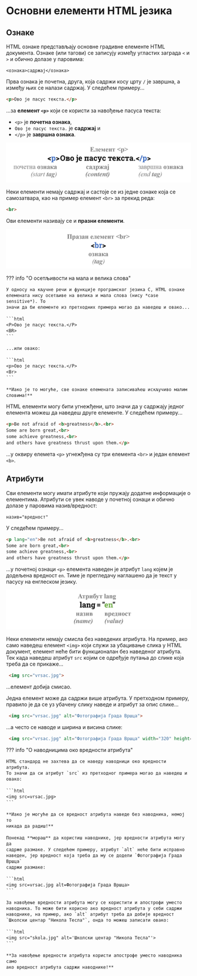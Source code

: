 # Основни елементи HTML језика

## Ознаке

HTML ознаке представљају основне градивне елементе HTML документа. Ознаке (или
тагови) се записују између угластих заграда `<` и `>` и обично долазе у
паровима:

```text
<ознака>садржај</ознака>
```

Прва ознака је почетна, друга, која садржи косу црту `/` је завршна, а између
њих се налази садржај. У следећем примеру...

```html
<p>Ово је пасус текста.</p>
```

...за **елемент `<p>`** који се користи за навођење пасуса текста:

* `<p>` је **почетна ознака**,
* `Ово је пасус текста.` је **садржај** и
* `</p>` је **завршна ознака**.

![HTML елемент](./images/element.png)

Неки елементи немају садржај и састоје се из једне ознаке која се самозатвара,
као на пример елемент `<br>` за прекид реда:

```html
<br>
```

Ови елементи називају се и **празни елементи**.

![HTML празан елемент](./images/empty-element.png)

??? info "О осетљивости на мала и велика слова"

    У односу на кључне речи и функције програмског језика C, HTML ознаке
    елемената нису осетљиве на велика и мала слова (нису *case sensitive*). То
    значи да би елементе из претходних примера могао да наведеш и овако...

    ```html
    <P>Ово је пасус текста.</P>
    <BR>
    ```

    ...или овако:

    ```html
    <p>Ово је пасус текста.</P>
    <Br>
    ```

    **Иако је то могуће, све ознаке елемената записиваћеш искључиво малим
    словима!**

HTML елементи могу бити угнежђени, што значи да у садржају једног елемента
можеш да наведеш друге елементе. У следећем примеру...

```html
<p>Be not afraid of <b>greatness</b>.<br>
Some are born great,<br>
some achieve greatness,<br>
and others have greatness thrust upon them.</p>
```

...у оквиру елемета `<p>` угнежђена су три елемента `<br>` и један елемент
`<b>`.

## Атрибути

Сви елементи могу имати атрибуте који пружају додатне информације о елементима.
Атрибути се увек наводе у почетној ознаци и обично долазе у паровима
назив/вредност:

```text
назив="вредност"
```

У следећем примеру...

```html
<p lang="en">Be not afraid of <b>greatness</b>.<br>
Some are born great,<br>
some achieve greatness,<br>
and others have greatness thrust upon them.</p>
```

...у почетној ознаци `<p>` елемента наведен је атрибут `lang` којем је додељена
вредност `en`. Тиме је прегледачу наглашено да је текст у пасусу на енглеском
језику.

![Атрибут](./images/attribute.png)

Неки елементи немају смисла без наведених атрибута. На пример, ако само наведеш
елемент `<img>` који служи за убацивање слика у HTML документ, елемент неће
бити функционалан без наведеног атрибута. Тек када наведеш атрибут `src` којим
се одређује путања до слике која треба да се прикаже...

```html
 <img src="vrsac.jpg"> 
```

...елемент добија смисао.

Једна елемент може да садржи више атрибута. У претходном примеру, правило је да
се уз убачену слику наведе и атрибут за опис слике...

```html
 <img src="vrsac.jpg" alt="Фотографија Града Вршца"> 
```

...а често се наводе и ширина и висина слике:

```html
 <img src="vrsac.jpg" alt="Фотографија Града Вршца" width="320" height="200"> 
```

??? info "О наводницима око вредности атрибута"

    HTML стандард не захтева да се наведу наводници око вредности атрибута.
    То значи да си атрибут `src` из претходног примера могао да наведеш и
    овако:

    ```html
    <img src=vrsac.jpg> 
    ```

    **Иако је могуће да се вредност атрибута наведе без наводника, немој то
    никада да радиш!**

    Понекад **мораш** да користиш наводнике, јер вредности атрибута могу да
    садрже размаке. У следећем примеру, атрибут `alt` неће бити исправно
    наведен, јер вредност која треба да му се додели `Фотографија Града Вршца`
    садржи размаке:

    ```html
    <img src=vrsac.jpg alt=Фотографија Града Вршца> 
    ```

    За навођење вредности атрибута могу се користити и апострофи уместо
    наводника. То може бити корисно ако вредност атрибута у себи садржи
    наводнике, на пример, ако `alt` атрибут треба да добије вредност
    `Школски центар "Никола Тесла"`, онда то можеш записати овако:

    ```html
    <img src="skola.jpg" alt='Школски центар "Никола Тесла"'> 
    ```

    **За навођење вредности атрибута користи апострофe уместо наводника само
    ако вредност атрибута садржи наводнике!**
